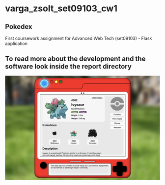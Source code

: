 # varga_zsolt_set09103_cw1

## Pokedex
First coursework assignment for Advanced Web Tech (set09103) - Flask application

## To read more about the development and the software look inside the report directory

![Alt text](pokedex.jpg "Welcome page")
